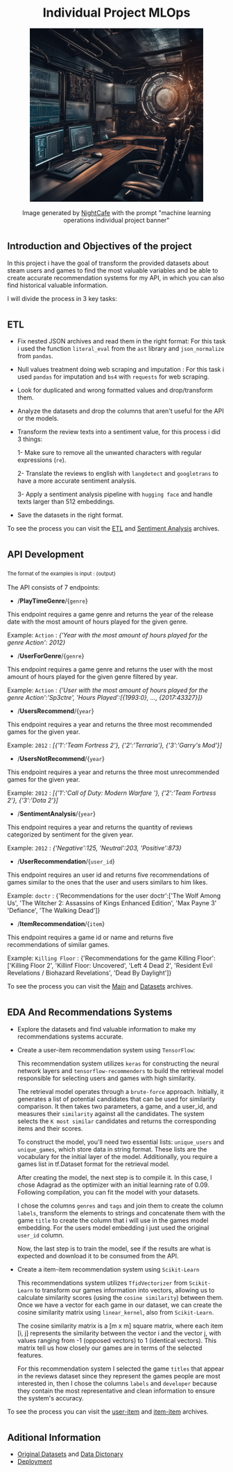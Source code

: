 
# <h1 align=center> **Individual Project MLOps** </h1>

<p align="center">
<img src="./_src/mlops_ia.jpg"  height=400 width=400>
</p>
  
<p align="center"> Image generated by <a href="https://creator.nightcafe.studio/">NightCafe</a> with the prompt "machine learning operations individual project banner"</p>
 
# <h2> **Introduction and Objectives of the project** </h2>

In this project i have the goal of transform the provided datasets about steam users and games to find the most valuable variables and be able to create accurate recommendation systems for my API, in which you can also find historical valuable information.

I will divide the process in 3 key tasks:

# <h2> **ETL** </h2>
- Fix nested JSON archives and read them in the right format:
    For this task i used the function `literal_eval` from the `ast` library and `json_normalize` from `pandas`.
- Null values treatment doing web scraping and imputation :
    For this task i used `pandas` for imputation and `bs4` with `requests` for web scraping.
- Look for duplicated and wrong formatted values and drop/transform them.
- Analyze the datasets and drop the columns that aren't useful for the API or the models.
- Transform the review texts into a sentiment value, for this process i did 3 things:
 
    1- Make sure to remove all the unwanted characters with regular expressions (`re`).
  
    2- Translate the reviews to english with `langdetect` and `googletrans` to have a more accurate sentiment analysis.
  
    3- Apply a sentiment analysis pipeline with `hugging face` and handle texts larger than 512 embeddings.
  
- Save the datasets in the right format.
  
To see the process you can visit the [ETL](https://github.com/motm-1/PI_MLOps/blob/main/etl.py) and [Sentiment Analysis](https://github.com/motm-1/PI_MLOps/blob/main/sentiment_analysis.py) archives.

# <h2> **API Development** </h2>

<sub> The format of the examples is input : {output} <sub>

The API consists of 7 endpoints:

- /**PlayTimeGenre**/{`genre`}

This endpoint requires a game genre and returns the year of the release date with the most amount of hours played for the given genre.

Example: `Action` : *{'Year with the most amount of hours played for the genre Action': 2012}*


- /**UserForGenre**/{`genre`}

This endpoint requires a game genre and returns the user with the most amount of hours played for the given genre filtered by year.

Example: `Action` : *{'User with the most amount of hours played for the genre Action':'Sp3ctre', 'Hours Played':[{1993:0}, ..., {2017:43327}]}*


- /**UsersRecommend**/{`year`}

This endpoint requires a year and returns the three most recommended games for the given year.

Example: `2012` : *[{'1':'Team Fortress 2'}, {'2':'Terraria'}, {'3':'Garry's Mod'}]*


- /**UsersNotRecommend**/{`year`}

This endpoint requires a year and returns the three most unrecommended games for the given year.

Example: `2012` : *[{'1':'Call of Duty: Modern Warfare '}, {'2':'Team Fortress 2'}, {'3':'Dota 2'}]*


- /**SentimentAnalysis**/{`year`}

This endpoint requires a year and returns the quantity of reviews categorized by sentiment for the given year.

Example: `2012` : *{'Negative':125, 'Neutral':203, 'Positive':873}*


- /**UserRecommendation**/{`user_id`}

This endpoint requires an user id and returns five recommendations of games similar to the ones that the user and users similars to him likes.

Example: `doctr` : {'Recommendations for the user doctr':['The Wolf Among Us', 'The Witcher 2: Assassins of Kings Enhanced Edition', 'Max Payne 3' 'Defiance', 'The Walking Dead']}


- /**ItemRecommendation**/{`item`}

This endpoint requires a game id or name and returns five recommendations of similar games.

Example: `Killing Floor` : {'Recommendations for the game Killing Floor':['Killing Floor 2', 'Killinf Floor: Uncovered', 'Left 4 Dead 2', 'Resident Evil Revelations / Biohazard Revelations', 'Dead By Daylight']}


To see the process you can visit the [Main](https://github.com/motm-1/PI_MLOps/blob/main/main.py) and [Datasets](https://github.com/motm-1/PI_MLOps/blob/main/build_datasets.py) archives.


# <h2> **EDA And Recommendations Systems** </h2>
- Explore the datasets and find valuable information to make my recommendations systems accurate.
- Create a user-item recommendation system using `TensorFlow`:
  
  This recommendation system utilizes `keras` for constructing the neural network layers and `tensorflow-recommenders` to build the retrieval model responsible for selecting users and games with high similarity.

  The retrieval model operates through a `brute-force` approach. Initially, it generates a list of potential candidates that can be used for similarity comparison. It then takes two parameters, a game, and a user_id, and measures their `similarity` against all the candidates. The system selects the `K most similar` candidates and returns the corresponding items and their scores.
  
  To construct the model, you'll need two essential lists: `unique_users` and `unique_games`, which store data in string format. These lists are the vocabulary for the initial layer of the model. Additionally, you require a games list in tf.Dataset format for the retrieval model.
  
  After creating the model, the next step is to compile it. In this case, I chose Adagrad as the optimizer with an initial learning rate of 0.09. Following compilation, you can fit the model with your datasets.

  I chose the columns `genres` and `tags` and join them to create the column `labels`, transform the elements to strings and concatenate them with the game `title` to create the column that i will use in the games model embedding.
  For the users model embedding i just used the original `user_id` column.

  Now, the last step is to train the model, see if the results are what is expected and download it to be consumed from the API.

- Create a item-item recommendation system using `Scikit-Learn` 
    
  This recommendations system utilizes `TfidVectorizer` from `Scikit-Learn` to transform our games information into vectors, allowing us to calculate similarity scores (using the `cosine similarity`) between them. Once we have a vector for each game in our dataset, we can create the cosine similarity matrix using `linear_kernel`, also from `Scikit-Learn`. 
    
  The cosine similarity matrix is a [m x m] square matrix, where each item [i, j] represents the similarity between the vector i and the vector j, with values ranging from -1 (opposed vectors) to 1 (identical vectors). This matrix tell us how closely our games are in terms of the selected features.
    
  For this recommendation system I selected the game `titles` that appear in the reviews dataset since they represent the games people are most interested in, then I chose the columns `labels` and `developer` because they contain the most representative and clean information to ensure the system's accuracy.

To see the process you can visit the [user-item](https://github.com/motm-1/PI_MLOps/blob/main/user_item.py) and [item-item](https://github.com/motm-1/PI_MLOps/blob/main/item_item.py) archives.


# <h2> **Aditional Information** </h2>

- [Original Datasets](https://drive.google.com/drive/folders/1HqBG2-sUkz_R3h1dZU5F2uAzpRn7BSpj) and [Data Dictonary](https://docs.google.com/spreadsheets/d/1-t9HLzLHIGXvliq56UE_gMaWBVTPfrlTf2D9uAtLGrk/edit#gid=0)
- [Deployment](https://pi-mlops-deploy.onrender.com/docs)
